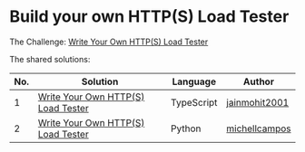 # Build your own HTTP(S) Load Tester

The Challenge: [Write Your Own HTTP(S) Load Tester](https://codingchallenges.fyi/challenges/challenge-load-tester)

The shared solutions:

| No. | Solution | Language | Author |
|-----|----------|----------|--------|
| 1 | [Write Your Own HTTP(S) Load Tester](https://github.com/jainmohit2001/coding-challenges/tree/master/src/41) | TypeScript | [jainmohit2001](https://github.com/jainmohit2001) |
| 2 | [Write Your Own HTTP(S) Load Tester](https://github.com/michellcampos/pythonccload) | Python | [michellcampos](https://github.com/michellcampos) |
